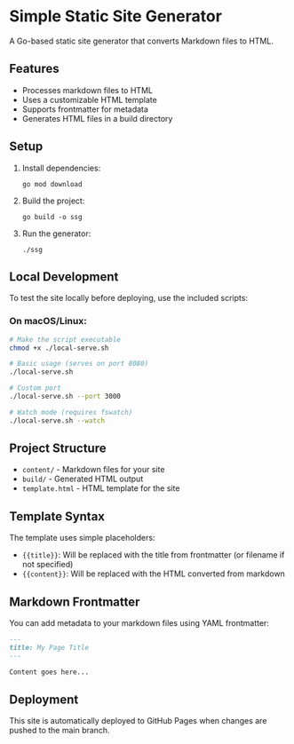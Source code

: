 # Simple Static Site Generator

A Go-based static site generator that converts Markdown files to HTML.

## Features

- Processes markdown files to HTML
- Uses a customizable HTML template
- Supports frontmatter for metadata
- Generates HTML files in a build directory

## Setup

1. Install dependencies:
   ```
   go mod download
   ```

2. Build the project:
   ```
   go build -o ssg
   ```

3. Run the generator:
   ```
   ./ssg
   ```

## Local Development

To test the site locally before deploying, use the included scripts:

### On macOS/Linux:

```bash
# Make the script executable
chmod +x ./local-serve.sh

# Basic usage (serves on port 8080)
./local-serve.sh

# Custom port
./local-serve.sh --port 3000

# Watch mode (requires fswatch)
./local-serve.sh --watch
```

## Project Structure

- `content/` - Markdown files for your site
- `build/` - Generated HTML output
- `template.html` - HTML template for the site

## Template Syntax

The template uses simple placeholders:
- `{{title}}`: Will be replaced with the title from frontmatter (or filename if not specified)
- `{{content}}`: Will be replaced with the HTML converted from markdown

## Markdown Frontmatter

You can add metadata to your markdown files using YAML frontmatter:

```markdown
---
title: My Page Title
---

Content goes here...
```

## Deployment

This site is automatically deployed to GitHub Pages when changes are pushed to the main branch.